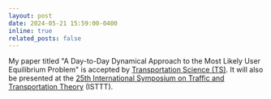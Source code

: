 ```yaml
---
layout: post
date: 2024-05-21 15:59:00-0400
inline: true
related_posts: false
---
```

My paper titled "A Day-to-Day Dynamical Approach to the Most Likely User Equilibrium Problem" is accepted by [Transportation Science (TS)](https://pubsonline.informs.org/journal/trsc). It will also be presented at the [25th International Symposium on Traffic and Transportation Theory](https://limos.engin.umich.edu/isttt25/) (ISTTT).
